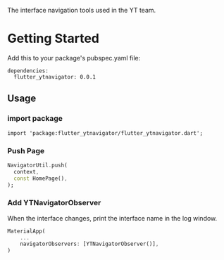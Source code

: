 <!--
This README describes the package. If you publish this package to pub.dev,
this README's contents appear on the landing page for your package.

For information about how to write a good package README, see the guide for
[writing package pages](https://dart.dev/tools/pub/writing-package-pages).

For general information about developing packages, see the Dart guide for
[creating packages](https://dart.dev/guides/libraries/create-packages)
and the Flutter guide for
[developing packages and plugins](https://flutter.dev/to/develop-packages).
-->

The interface navigation tools used in the YT team.

# Getting Started
Add this to your package's pubspec.yaml file:

```
dependencies:
  flutter_ytnavigator: 0.0.1
```

## Usage
### import package
`import 'package:flutter_ytnavigator/flutter_ytnavigator.dart';`

### Push Page
```dart
NavigatorUtil.push(
  context,
  const HomePage(),
);
```

### Add YTNavigatorObserver
When the interface changes, print the interface name in the log window.
```dart
MaterialApp(
    ...
    navigatorObservers: [YTNavigatorObserver()],
)
```